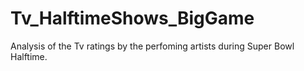 # Tv_HalftimeShows_BigGame
Analysis of the Tv ratings by the perfoming artists during Super Bowl Halftime. 
